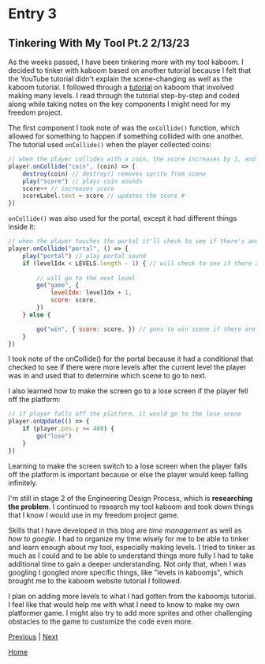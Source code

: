 # Entry 3
## Tinkering With My Tool Pt.2 2/13/23

As the weeks passed, I have been tinkering more with my tool kaboom. I decided to tinker with kaboom based on another tutorial because I felt that the YouTube tutorial didn't explain the scene-changing as well as the kaboom tutorial. I followed through a [tutorial](https://kaboomjs.com/doc/21-scenes) on kaboom that involved making many levels. I read through the tutorial step-by-step and coded along while taking notes on the key components I might need for my freedom project.

The first component I took note of was the `onCollide()` function, which allowed for something to happen if something collided with one another. The tutorial used `onCollide()` when the player collected coins:
```js
// when the player collides with a coin, the score increases by 1, and the coin gets destroyed
player.onCollide("coin", (coin) => {
    destroy(coin) // destroy() removes sprite from scene
    play("score") // plays coin sounds
    score++ // increases score
    scoreLabel.text = score // updates the score #
})
```
`onCollide()` was also used for the portal, except it had different things inside it:
```js
// when the player touches the portal it'll check to see if there's another level, and if not, it will go to the win scene
player.onCollide("portal", () => {
    play("portal") // play portal sound
    if (levelIdx < LEVELS.length - 1) { // will check to see if there are more levels after the level the player is currently in
        
        // will go to the next level
        go("game", {
            levelIdx: levelIdx + 1,
            score: score,
        })
    } else {

        go("win", { score: score, }) // goes to win scene if there are no more levels after the level the player was in
    }
})
```
I took note of the onCollide() for the portal because it had a conditional that checked to see if there were more levels after the current level the player was in and used that to determine which scene to go to next. 

I also learned how to make the screen go to a lose screen if the player fell off the platform:
```js
// if player falls off the platform, it would go to the lose scene
player.onUpdate(() => {
    if (player.pos.y >= 480) {
        go("lose")
    }
})
```

Learning to make the screen switch to a lose screen when the player falls off the platform is important because or else the player would keep falling infinitely.

I'm still in stage 2 of the Engineering Design Process, which is **researching the problem**. I continued to research my tool kaboom and took down things that I know I would use in my freedom project game.

Skills that I have developed in this blog are *time management* as well as *how to google*. I had to organize my time wisely for me to be able to tinker and learn enough about my tool, especially making levels. I tried to tinker as much as I could and to be able to understand things more fully I had to take additional time to gain a deeper understanding. Not only that, when I was googling I googled more specific things, like "levels in kaboomjs", which brought me to the kaboom website tutorial I followed.

I plan on adding more levels to what I had gotten from the kaboomjs tutorial. I feel like that would help me with what I need to know to make my own platformer game. I might also try to add more sprites and other challenging obstacles to the game to customize the code even more.


[Previous](entry02.md) | [Next](entry04.md)

[Home](../README.md)
